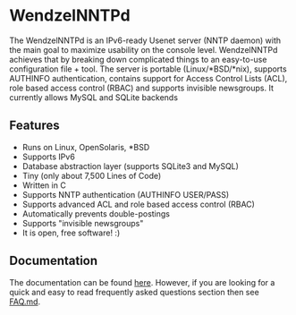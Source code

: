 # WendzelNNTPd

The WendzelNNTPd is an IPv6-ready Usenet server (NNTP daemon) with the main goal to maximize usability on the console level. WendzelNNTPd achieves that by breaking down complicated things to an easy-to-use configuration file + tool. The server is portable (Linux/*BSD/*nix), supports AUTHINFO authentication, contains support for Access Control Lists (ACL), role based access control (RBAC) and supports invisible newsgroups. It currently allows MySQL and SQLite backends

## Features

* Runs on Linux, OpenSolaris, *BSD
* Supports IPv6
* Database abstraction layer (supports SQLite3 and MySQL)
* Tiny (only about 7,500 Lines of Code)
* Written in C
* Supports NNTP authentication (AUTHINFO USER/PASS)
* Supports advanced ACL and role based access control (RBAC)
* Automatically prevents double-postings
* Supports "invisible newsgroups"
* It is open, free software! :)

## Documentation

The documentation can be found [here](https://github.com/cdpxe/WendzelNNTPd/blob/master/docs/docs.pdf).
However, if you are looking for a quick and easy to read frequently asked questions section then see [FAQ.md](https://github.com/cdpxe/WendzelNNTPd/blob/master/FAQ.md).
